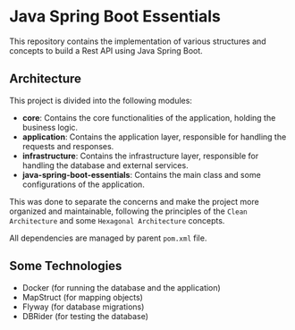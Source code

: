 # Java Spring Boot Essentials

This repository contains the implementation of various structures and concepts to build a Rest API using Java Spring Boot.

## Architecture
This project is divided into the following modules:
- **core**: Contains the core functionalities of the application, holding the business logic.
- **application**: Contains the application layer, responsible for handling the requests and responses.
- **infrastructure**: Contains the infrastructure layer, responsible for handling the database and external services.
- **java-spring-boot-essentials**: Contains the main class and some configurations of the application.

This was done to separate the concerns and make the project more organized and maintainable, following the principles of the ``Clean Architecture`` and some ``Hexagonal Architecture`` concepts.

All dependencies are managed by parent `pom.xml` file.

## Some Technologies
- Docker (for running the database and the application)
- MapStruct (for mapping objects)
- Flyway (for database migrations)
- DBRider (for testing the database)
